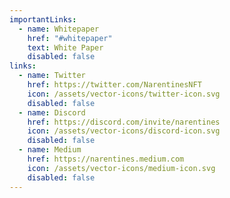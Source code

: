 ```yaml
---
importantLinks:
  - name: Whitepaper
    href: "#whitepaper"
    text: White Paper
    disabled: false
links:
  - name: Twitter
    href: https://twitter.com/NarentinesNFT
    icon: /assets/vector-icons/twitter-icon.svg
    disabled: false
  - name: Discord
    href: https://discord.com/invite/narentines
    icon: /assets/vector-icons/discord-icon.svg
    disabled: false
  - name: Medium
    href: https://narentines.medium.com
    icon: /assets/vector-icons/medium-icon.svg
    disabled: false
---
```

